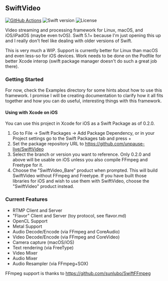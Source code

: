 ## SwiftVideo

[![GitHub Actions](https://img.shields.io/endpoint.svg?url=https%3A%2F%2Factions-badge.atrox.dev%2Funpause-live%2FSwiftVideo%2Fbadge&label=build&logo=none)](https://actions-badge.atrox.dev/unpause-live/SwiftVideo/goto)
![Swift version](https://img.shields.io/badge/swift-5-orange.svg)
![License](https://img.shields.io/github/license/unpause-live/SwiftVideo)


Video streaming and processing framework for Linux, macOS, and iOS/iPadOS (maybe even tvOS).  Swift 5.1+ because I'm just opening this up and I really don't feel like dealing with older versions of Swift.

This is very much a WIP.  Support is currently better for Linux than macOS and even less-so for iOS devices.  Work needs to be done on the Podfile for better Xcode interop (swift package manager doesn't do such a great job there).

### Getting Started

For now, check the Examples directory for some hints about how to use this framework.  I promise I will be creating
documentation to clarify how it all fits together and how you can do useful, interesting things with this framework.


#### Using with Xcode on iOS

You can use this project in Xcode for iOS as a Swift Package as of 0.2.0.

1. Go to File -> Swift Packages -> Add Package Dependency, or in your Project settings go to the Swift Packages tab and press +
2. Set the package repository URL to https://github.com/unpause-live/SwiftVideo 
3. Select the branch or version you want to reference. Only 0.2.0 and above will be usable on iOS unless you also compile
FFmpeg and Freetype for it.
4. Choose the "SwiftVideo_Bare" product when prompted. This will build SwiftVideo without FFmpeg and Freetype. If you have built
those libraries for iOS and wish to use them with SwiftVideo, choose the "SwiftVideo" product instead.

### Current Features

- RTMP Client and Server
- "Flavor" Client and Server (toy protocol, see flavor.md)
- OpenCL Support
- Metal Support
- Audio Decode/Encode (via FFmpeg and CoreAudio)
- Video Decode/Encode (via FFmpeg and CoreVideo)
- Camera capture (macOS/iOS)
- Text rendering (via FreeType)
- Video Mixer
- Audio Mixer
- Audio Resampler (via FFmpeg+SOX)


FFmpeg support is thanks to https://github.com/sunlubo/SwiftFFmpeg
